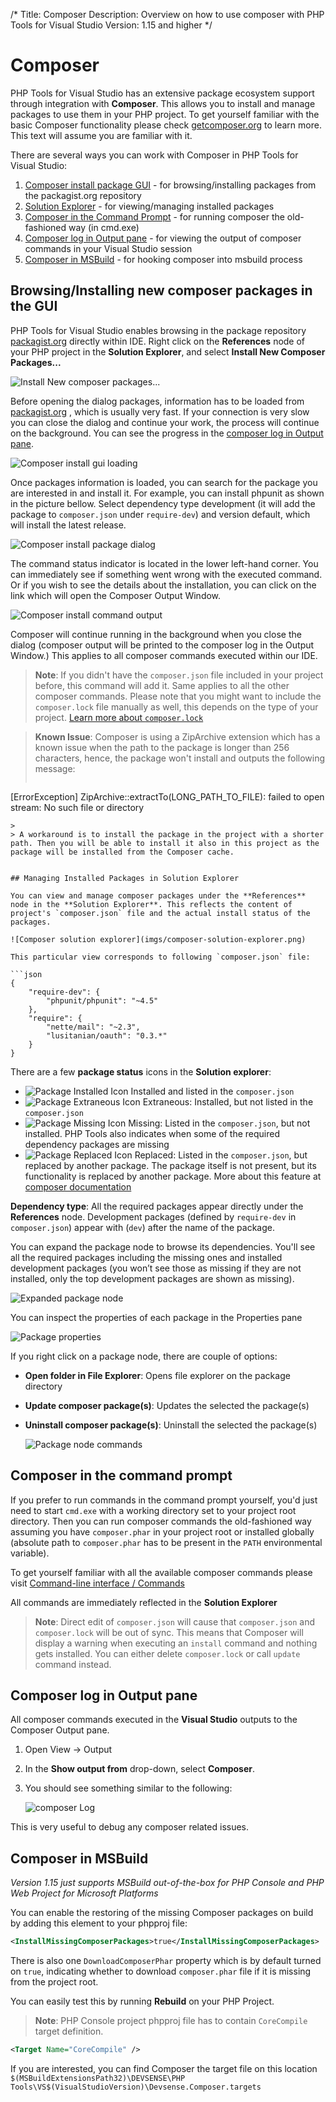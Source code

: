 /*
Title: Composer
Description: Overview on how to use composer with PHP Tools for Visual Studio
Version: 1.15 and higher
*/

# Composer

PHP Tools for Visual Studio has an extensive package ecosystem support through integration with **Composer**. This allows you to install and manage packages to use them in your PHP project. To get yourself familiar with the basic Composer functionality please check [getcomposer.org](http://getcomposer.org/) to learn more. This text will assume you are familiar with it.

There are several ways you can work with Composer in PHP Tools for Visual Studio:

1. [Composer install package GUI](#browsinginstalling-new-composer-packages-in-the-gui) - for browsing/installing packages from the packagist.org repository
2. [Solution Explorer](#managing-installed-packages-in-solution-explorer) - for viewing/managing installed packages
3. [Composer in the Command Prompt](#composer-in-the-command-prompt) - for running composer the old-fashioned way (in cmd.exe)
4. [Composer log in Output pane](#composer-log-in-output-pane) - for viewing the output of composer commands in your Visual Studio session
5. [Composer in MSBuild](#composer-in-msbuild) - for hooking composer into msbuild process

## Browsing/Installing new composer packages in the GUI

PHP Tools for Visual Studio enables browsing in the package repository [packagist.org](http://packagist.org) directly within IDE. Right click on the **References** node of your PHP project in the **Solution Explorer**, and select **Install New Composer Packages...**

![Install New composer packages...](imgs/composer-install-package.png)

Before opening the dialog packages, information has to be loaded from [packagist.org](http://packagist.org) , which is usually very fast. If your connection is very slow you can close the dialog and continue your work, the process will continue on the background. You can see the progress in the [composer log in Output pane](#composer-log-in-output-window).

![Composer install gui loading](imgs/composer-install-gui-loading.png)

Once packages information is loaded, you can search for the package you are interested in and install it. For example, you can install phpunit as shown in the picture bellow. Select dependency type development (it will add the package to `composer.json` under `require-dev`) and version default, which will install the latest release.

![Composer install package dialog](imgs/composer-install-gui.png)
 
The command status indicator is located in the lower left-hand corner. You can immediately see if something went wrong with the executed command. Or if you wish to see the details about the installation, you can click on the link which will open the Composer Output Window. 
 
![Composer install command output](imgs/composer-install-output.png)

Composer will continue running in the background when you close the dialog (composer output will be printed to the composer log in the Output Window.) This applies to all composer commands executed within our IDE.

> **Note**: If you didn't have the `composer.json` file included in your project before, this command will add it. Same applies to all the other composer commands. Please note that you might want to include the `composer.lock` file manually as well, this depends on the type of your project. [Learn more about `composer.lock`](https://getcomposer.org/doc/01-basic-usage.md#composer-lock-the-lock-file)  

> **Known Issue**: Composer is using a ZipArchive extension which has a known issue when the path to the package is longer than 256 characters, hence, the package won't install and outputs the following message:
> 
> ```
[ErrorException]
ZipArchive::extractTo(LONG_PATH_TO_FILE): failed to open stream: No such file or directory
```
>
> A workaround is to install the package in the project with a shorter path. Then you will be able to install it also in this project as the package will be installed from the Composer cache.


## Managing Installed Packages in Solution Explorer

You can view and manage composer packages under the **References** node in the **Solution Explorer**. This reflects the content of project's `composer.json` file and the actual install status of the packages.
  
![Composer solution explorer](imgs/composer-solution-explorer.png)

This particular view corresponds to following `composer.json` file:

```json
{
    "require-dev": {
        "phpunit/phpunit": "~4.5"
    },
    "require": {
        "nette/mail": "~2.3",
        "lusitanian/oauth": "0.3.*"
    }
}
```

There are a few **package status** icons in the **Solution explorer**:

- ![Package Installed Icon](imgs/composer-package-installed.png)
Installed and listed in the `composer.json`
- ![Package Extraneous Icon](imgs/composer-package-extraneous.png)
Extraneous: Installed, but not listed in the `composer.json`
- ![Package Missing Icon](imgs/composer-package-missing.png)
Missing: Listed in the `composer.json`, but not installed. PHP Tools also indicates when some of the required dependency packages are missing
- ![Package Replaced Icon](imgs/composer-package-replaced.png)
Replaced: Listed in the `composer.json`, but replaced by another package. The package itself is not present, but its functionality is replaced by another package. More about this feature at [composer documentation](https://getcomposer.org/doc/04-schema.md#replace) 

**Dependency type**: All the required packages appear directly under the **References** node. Development packages (defined by `require-dev` in `composer.json`) appear with (`dev`) after the name of the package.

You can expand the package node to browse its dependencies. You'll see all the required packages including the missing ones and installed development packages (you won’t see those as missing if they are not installed, only the top development packages are shown as missing).

![Expanded package node](imgs/composer-browsing-dependencies.png)

You can inspect the properties of each package in the Properties pane

![Package properties](imgs/composer-package-properties.png)

If you right click on a package node, there are couple of options:

- **Open folder in File Explorer**: Opens file explorer on the package directory
- **Update composer package(s)**:  Updates the selected the package(s)
- **Uninstall composer package(s)**:  Uninstall the selected the package(s)

	![Package node commands](imgs/composer-node-commands.png)

## Composer in the command prompt

If you prefer to run commands in the command prompt yourself, you'd just need to start `cmd.exe` with a working directory set to your project root directory. Then you can run composer commands the old-fashioned way assuming you have `composer.phar` in your project root or installed globally (absolute path to `composer.phar` has to be present in the `PATH` environmental variable).

To get yourself familiar with all the available composer commands please visit [Command-line interface / Commands](https://getcomposer.org/doc/03-cli.md)

All commands are immediately reflected in the **Solution Explorer**

> **Note**: Direct edit of `composer.json` will cause that `composer.json` and `composer.lock` will be out of sync. This means that Composer will display a warning when executing an `install` command and nothing gets installed. You can either delete `composer.lock` or call `update` command instead.

## Composer log in Output pane

All composer commands executed in the **Visual Studio** outputs to the Composer Output pane. 

1. Open <span class="menu">View</span> → <span class="menu">Output</span>

2. In the **Show output from** drop-down, select **Composer**.

3. You should see something similar to the following:

	![composer Log](imgs/composer-output-pane.png)

This is very useful to debug any composer related issues.

## Composer in MSBuild
*Version 1.15 just supports MSBuild out-of-the-box for PHP Console and PHP Web Project for Microsoft Platforms*

You can enable the restoring of the missing Composer packages on build by adding this element to your phpproj file:

```xml
<InstallMissingComposerPackages>true</InstallMissingComposerPackages>
```

There is also one `DownloadComposerPhar` property which is by default turned on `true`, indicating whether to download `composer.phar` file if it is missing from the project root.

You can easily test this by running **Rebuild** on your PHP Project.

> **Note**: PHP Console project phpproj file has to contain `CoreCompile` target definition. 
```xml
<Target Name="CoreCompile" />
```

If you are interested, you can find Composer the target file on this location `$(MSBuildExtensionsPath32)\DEVSENSE\PHP Tools\VS$(VisualStudioVersion)\Devsense.Composer.targets`